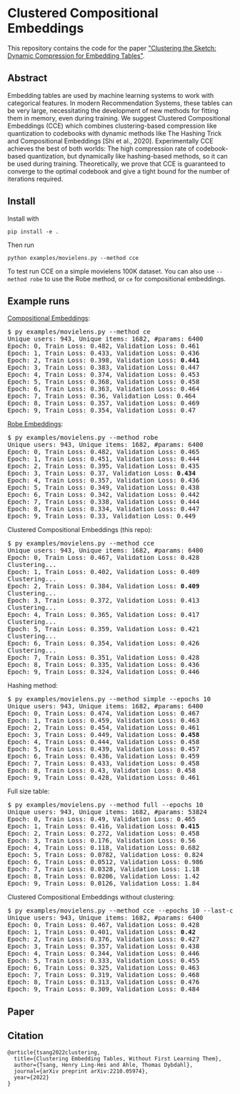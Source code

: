 # Clustered Compositional Embeddings
This repository contains the code for the paper ["Clustering the Sketch: Dynamic Compression for Embedding Tables"](https://arxiv.org/abs/2210.05974).

## Abstract
Embedding tables are used by machine learning systems to work with categorical features. In modern Recommendation Systems, these tables can be very large, necessitating the development of new methods for fitting them in memory, even during training. We suggest Clustered Compositional Embeddings (CCE) which combines clustering-based compression like quantization to codebooks with dynamic methods like The Hashing Trick and Compositional Embeddings [Shi et al., 2020]. Experimentally CCE achieves the best of both worlds: The high compression rate of codebook-based quantization, but dynamically like hashing-based methods, so it can be used during training. Theoretically, we prove that CCE is guaranteed to converge to the optimal codebook and give a tight bound for the number of iterations required.

## Install

Install with
```
pip install -e .
```

Then run
```
python examples/movielens.py --method cce
```
To test run CCE on a simple movielens 100K dataset.
You can also use `--method robe` to use the Robe method, or `ce` for compositional embeddings.

## Example runs

[Compositional Embeddings](https://arxiv.org/abs/1909.02107):
<pre>
$ py examples/movielens.py --method ce
Unique users: 943, Unique items: 1682, #params: 6400
Epoch: 0, Train Loss: 0.482, Validation Loss: 0.461
Epoch: 1, Train Loss: 0.433, Validation Loss: 0.436
Epoch: 2, Train Loss: 0.398, Validation Loss: <b>0.441</b>
Epoch: 3, Train Loss: 0.383, Validation Loss: 0.447
Epoch: 4, Train Loss: 0.374, Validation Loss: 0.453
Epoch: 5, Train Loss: 0.368, Validation Loss: 0.458
Epoch: 6, Train Loss: 0.363, Validation Loss: 0.464
Epoch: 7, Train Loss: 0.36, Validation Loss: 0.464
Epoch: 8, Train Loss: 0.357, Validation Loss: 0.469
Epoch: 9, Train Loss: 0.354, Validation Loss: 0.47
</pre>

[Robe Embeddings](https://proceedings.mlsys.org/paper_files/paper/2022/file/1eb34d662b67a14e3511d0dfd78669be-Paper.pdf):
<pre>
$ py examples/movielens.py --method robe
Unique users: 943, Unique items: 1682, #params: 6400
Epoch: 0, Train Loss: 0.482, Validation Loss: 0.465
Epoch: 1, Train Loss: 0.451, Validation Loss: 0.444
Epoch: 2, Train Loss: 0.395, Validation Loss: 0.435
Epoch: 3, Train Loss: 0.37, Validation Loss: <b>0.434</b>
Epoch: 4, Train Loss: 0.357, Validation Loss: 0.436
Epoch: 5, Train Loss: 0.349, Validation Loss: 0.438
Epoch: 6, Train Loss: 0.342, Validation Loss: 0.442
Epoch: 7, Train Loss: 0.338, Validation Loss: 0.444
Epoch: 8, Train Loss: 0.334, Validation Loss: 0.447
Epoch: 9, Train Loss: 0.33, Validation Loss: 0.449
</pre>

Clustered Compositional Embeddings (this repo):
<pre>
$ py examples/movielens.py --method cce
Unique users: 943, Unique items: 1682, #params: 6400
Epoch: 0, Train Loss: 0.467, Validation Loss: 0.428
Clustering...
Epoch: 1, Train Loss: 0.402, Validation Loss: 0.409
Clustering...
Epoch: 2, Train Loss: 0.384, Validation Loss: <b>0.409</b>
Clustering...
Epoch: 3, Train Loss: 0.372, Validation Loss: 0.413
Clustering...
Epoch: 4, Train Loss: 0.365, Validation Loss: 0.417
Clustering...
Epoch: 5, Train Loss: 0.359, Validation Loss: 0.421
Clustering...
Epoch: 6, Train Loss: 0.354, Validation Loss: 0.426
Clustering...
Epoch: 7, Train Loss: 0.351, Validation Loss: 0.428
Epoch: 8, Train Loss: 0.335, Validation Loss: 0.436
Epoch: 9, Train Loss: 0.324, Validation Loss: 0.446
</pre>

Hashing method:
<pre>
$ py examples/movielens.py --method simple --epochs 10
Unique users: 943, Unique items: 1682, #params: 6400
Epoch: 0, Train Loss: 0.474, Validation Loss: 0.467
Epoch: 1, Train Loss: 0.459, Validation Loss: 0.463
Epoch: 2, Train Loss: 0.454, Validation Loss: 0.461
Epoch: 3, Train Loss: 0.449, Validation Loss: <b>0.458</b>
Epoch: 4, Train Loss: 0.444, Validation Loss: 0.458
Epoch: 5, Train Loss: 0.439, Validation Loss: 0.457
Epoch: 6, Train Loss: 0.436, Validation Loss: 0.459
Epoch: 7, Train Loss: 0.433, Validation Loss: 0.458
Epoch: 8, Train Loss: 0.43, Validation Loss: 0.458
Epoch: 9, Train Loss: 0.428, Validation Loss: 0.461
</pre>

Full size table:
<pre>
$ py examples/movielens.py --method full --epochs 10
Unique users: 943, Unique items: 1682, #params: 53824
Epoch: 0, Train Loss: 0.49, Validation Loss: 0.465
Epoch: 1, Train Loss: 0.416, Validation Loss: <b>0.415</b>
Epoch: 2, Train Loss: 0.272, Validation Loss: 0.458
Epoch: 3, Train Loss: 0.176, Validation Loss: 0.56
Epoch: 4, Train Loss: 0.118, Validation Loss: 0.682
Epoch: 5, Train Loss: 0.0782, Validation Loss: 0.824
Epoch: 6, Train Loss: 0.0512, Validation Loss: 0.986
Epoch: 7, Train Loss: 0.0328, Validation Loss: 1.18
Epoch: 8, Train Loss: 0.0206, Validation Loss: 1.42
Epoch: 9, Train Loss: 0.0126, Validation Loss: 1.84
</pre>

Clustered Compositional Embeddings without clustering:
<pre>
$ py examples/movielens.py --method cce --epochs 10 --last-cluster 0
Unique users: 943, Unique items: 1682, #params: 6400
Epoch: 0, Train Loss: 0.467, Validation Loss: 0.428
Epoch: 1, Train Loss: 0.401, Validation Loss: <b>0.42</b>
Epoch: 2, Train Loss: 0.376, Validation Loss: 0.427
Epoch: 3, Train Loss: 0.357, Validation Loss: 0.438
Epoch: 4, Train Loss: 0.344, Validation Loss: 0.446
Epoch: 5, Train Loss: 0.333, Validation Loss: 0.455
Epoch: 6, Train Loss: 0.325, Validation Loss: 0.463
Epoch: 7, Train Loss: 0.319, Validation Loss: 0.468
Epoch: 8, Train Loss: 0.313, Validation Loss: 0.476
Epoch: 9, Train Loss: 0.309, Validation Loss: 0.484
</pre>

## Paper

## Citation

```
@article{tsang2022clustering,
  title={Clustering Embedding Tables, Without First Learning Them},
  author={Tsang, Henry Ling-Hei and Ahle, Thomas Dybdahl},
  journal={arXiv preprint arXiv:2210.05974},
  year={2022}
}
```
